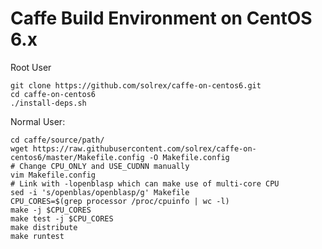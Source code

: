 # Caffe Build Environment on CentOS 6.x

Root User

    git clone https://github.com/solrex/caffe-on-centos6.git
    cd caffe-on-centos6
    ./install-deps.sh

Normal User:

    cd caffe/source/path/
    wget https://raw.githubusercontent.com/solrex/caffe-on-centos6/master/Makefile.config -O Makefile.config
    # Change CPU_ONLY and USE_CUDNN manually
    vim Makefile.config
    # Link with -lopenblasp which can make use of multi-core CPU
    sed -i 's/openblas/openblasp/g' Makefile
    CPU_CORES=$(grep processor /proc/cpuinfo | wc -l)
    make -j $CPU_CORES
    make test -j $CPU_CORES
    make distribute
    make runtest
